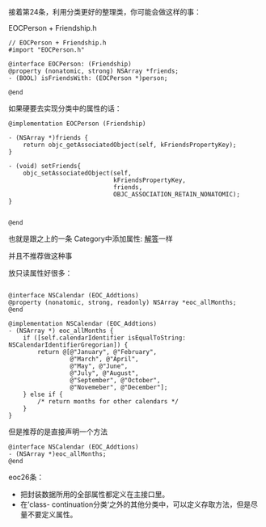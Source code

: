  接着第24条，利用分类更好的整理类，你可能会做这样的事：
 
 
 EOCPerson + Friendship.h

```
// EOCPerson + Friendship.h
#import "EOCPerson.h"

@interface EOCPerson: (Friendship)
@property (nonatomic, strong) NSArray *friends;
- (BOOL) isFriendsWith: (EOCPerson *)person;

@end
```

如果硬要去实现分类中的属性的话：

```
@implementation EOCPerson (Friendship)

- (NSArray *)friends {
    return objc_getAssociatedObject(self, kFriendsPropertyKey);
}

- (void) setFriends{
    objc_setAssociatedObject(self,
                             kFriendsPropertyKey,
                             friends,
                             OBJC_ASSOCIATION_RETAIN_NONATOMIC);
}


@end
```


也就是跟之上的一条 Category中添加属性: [解答](thoughts/Category添加属性.md)一样


并且不推荐做这种事



放只读属性好很多：


```

@interface NSCalendar (EOC_Addtions)
@property (nonatomic, strong, readonly) NSArray *eoc_allMonths;
@end

@implementation NSCalendar (EOC_Addtions)
- (NSArray *) eoc_allMonths {
    if ([self.calendarIdentifier isEqualToString: NSCalendarIdentifierGregorian]) {
        return @[@"January", @"February",
                 @"March", @"April",
                 @"May", @"June",
                 @"July", @"August",
                 @"September", @"October",
                 @"Novemeber", @"December"];
    } else if {
        /* return months for other calendars */
    }
}
```



但是推荐的是直接声明一个方法

```
@interface NSCalendar (EOC_Addtions)
- (NSArray *)eoc_allMonths;
@end

```


eoc26条：

- 把封装数据所用的全部属性都定义在主接口里。
- 在’class- continuation分类‘之外的其他分类中，可以定义存取方法，但是尽量不要定义属性。